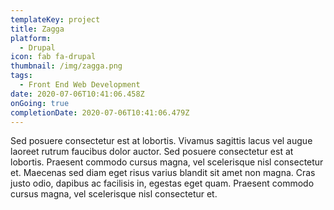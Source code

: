 ```yaml
---
templateKey: project
title: Zagga
platform:
  - Drupal
icon: fab fa-drupal
thumbnail: /img/zagga.png
tags:
  - Front End Web Development
date: 2020-07-06T10:41:06.458Z
onGoing: true
completionDate: 2020-07-06T10:41:06.479Z
---
```

Sed posuere consectetur est at lobortis. Vivamus sagittis lacus vel augue laoreet rutrum faucibus dolor auctor. Sed posuere consectetur est at lobortis. Praesent commodo cursus magna, vel scelerisque nisl consectetur et. Maecenas sed diam eget risus varius blandit sit amet non magna. Cras justo odio, dapibus ac facilisis in, egestas eget quam. Praesent commodo cursus magna, vel scelerisque nisl consectetur et.